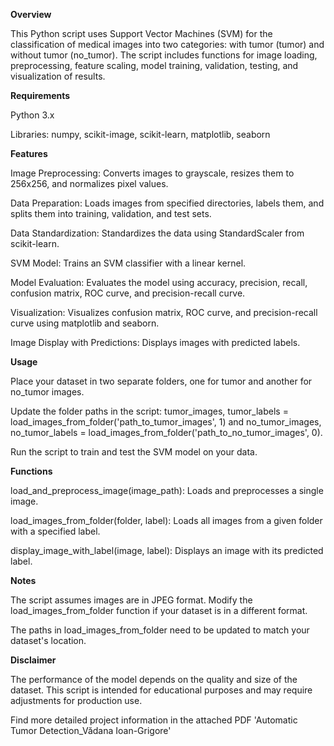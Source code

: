 **Overview**

This Python script uses Support Vector Machines (SVM) for the classification of medical images into two categories: with tumor (tumor) and without tumor (no_tumor). The script includes functions for image loading, preprocessing, feature scaling, model training, validation, testing, and visualization of results.

**Requirements**

Python 3.x

Libraries: numpy, scikit-image, scikit-learn, matplotlib, seaborn

**Features**

Image Preprocessing: Converts images to grayscale, resizes them to 256x256, and normalizes pixel values.

Data Preparation: Loads images from specified directories, labels them, and splits them into training, validation, and test sets.

Data Standardization: Standardizes the data using StandardScaler from scikit-learn.

SVM Model: Trains an SVM classifier with a linear kernel.

Model Evaluation: Evaluates the model using accuracy, precision, recall, confusion matrix, ROC curve, and precision-recall curve.

Visualization: Visualizes confusion matrix, ROC curve, and precision-recall curve using matplotlib and seaborn.

Image Display with Predictions: Displays images with predicted labels.

**Usage**

Place your dataset in two separate folders, one for tumor and another for no_tumor images.

Update the folder paths in the script: tumor_images, tumor_labels = load_images_from_folder('path_to_tumor_images', 1) and no_tumor_images, no_tumor_labels = load_images_from_folder('path_to_no_tumor_images', 0).

Run the script to train and test the SVM model on your data.

**Functions**

load_and_preprocess_image(image_path): Loads and preprocesses a single image.

load_images_from_folder(folder, label): Loads all images from a given folder with a specified label.

display_image_with_label(image, label): Displays an image with its predicted label.

**Notes**

The script assumes images are in JPEG format. Modify the load_images_from_folder function if your dataset is in a different format.

The paths in load_images_from_folder need to be updated to match your dataset's location.

**Disclaimer**

The performance of the model depends on the quality and size of the dataset. This script is intended for educational purposes and may require adjustments for production use.


Find more detailed project information in the attached PDF 'Automatic Tumor Detection_Vădana Ioan-Grigore'
